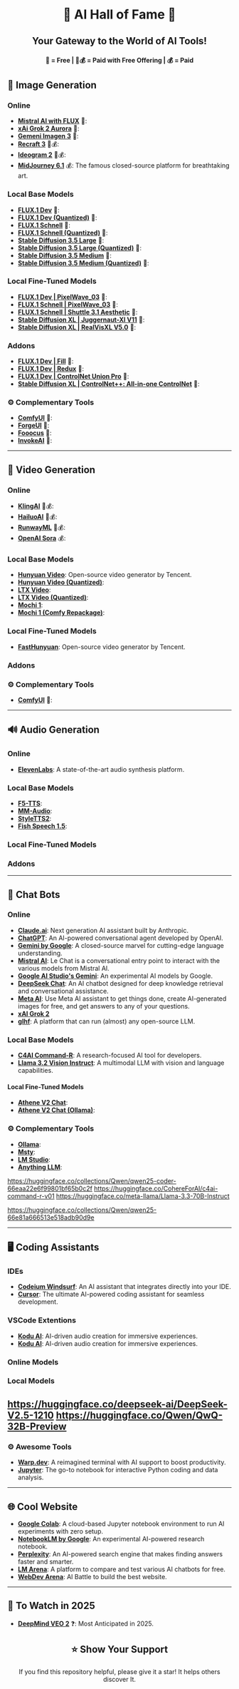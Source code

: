 # <p align="center">🌟 AI Hall of Fame 🌟</p>
## <p align="center">Your Gateway to the World of AI Tools!</p> 


#### <p align="center">🎁 = Free | 🎁💰 = Paid with Free Offering | 💰 = Paid</p> 


## 🎨 Image Generation
### Online
- [**Mistral AI with FLUX**](https://chat.mistral.ai/chat) 🎁:
- [**xAi Grok 2 Aurora**](https://x.com/i/grok?focus=1) 🎁:
- [**Gemeni Imagen 3**](https://gemini.google.com/app) 🎁:
- [**Recraft 3**](https://www.recraft.ai/) 🎁💰:
- [**Ideogram 2**](https://ideogram.ai/t/explore) 🎁💰:
- [**MidJourney 6.1**](https://www.midjourney.com/) 💰: The famous closed-source platform for breathtaking art.

### Local Base Models
- [**FLUX.1 Dev**](https://huggingface.co/black-forest-labs/FLUX.1-dev) 🎁:
- [**FLUX.1 Dev (Quantized)**](https://huggingface.co/city96/FLUX.1-dev-gguf) 🎁:
- [**FLUX.1 Schnell**](https://huggingface.co/black-forest-labs/FLUX.1-schnell) 🎁:
- [**FLUX.1 Schnell (Quantized)**](https://huggingface.co/city96/FLUX.1-schnell-gguf) 🎁:
- [**Stable Diffusion 3.5 Large**](https://huggingface.co/stabilityai/stable-diffusion-3.5-large) 🎁:
- [**Stable Diffusion 3.5 Large (Quantized)**](https://huggingface.co/city96/stable-diffusion-3.5-large-gguf) 🎁:
- [**Stable Diffusion 3.5 Medium**](https://huggingface.co/stabilityai/stable-diffusion-3.5-medium) 🎁:
- [**Stable Diffusion 3.5 Medium (Quantized)**](https://huggingface.co/city96/stable-diffusion-3.5-medium-gguf) 🎁:
  
### Local Fine-Tuned Models
- [**FLUX.1 Dev | PixelWave_03**](https://huggingface.co/mikeyandfriends/PixelWave_FLUX.1-dev_03) 🎁:
- [**FLUX.1 Schnell | PixelWave_03**](https://huggingface.co/mikeyandfriends/PixelWave_FLUX.1-schnell_03) 🎁:
- [**FLUX.1 Schnell | Shuttle 3.1 Aesthetic**](https://huggingface.co/shuttleai/shuttle-3.1-aesthetic) 🎁:
- [**Stable Diffusion XL | Juggernaut-XI V11**](https://huggingface.co/RunDiffusion/Juggernaut-XI-v11) 🎁:
- [**Stable Diffusion XL | RealVisXL V5.0**](https://huggingface.co/SG161222/RealVisXL_V5.0) 🎁:

### Addons
- [**FLUX.1 Dev | Fill**](https://huggingface.co/black-forest-labs/FLUX.1-Fill-dev) 🎁:
- [**FLUX.1 Dev | Redux**](https://huggingface.co/black-forest-labs/FLUX.1-Redux-dev) 🎁:
- [**FLUX.1 Dev | ControlNet Union Pro**](https://huggingface.co/Shakker-Labs/FLUX.1-dev-ControlNet-Union-Pro) 🎁:
- [**Stable Diffusion XL | ControlNet++: All-in-one ControlNet**](https://huggingface.co/xinsir/controlnet-union-sdxl-1.0) 🎁:

### ⚙️ Complementary Tools
- [**ComfyUI**](https://github.com/comfyanonymous/ComfyUI) 🎁:
- [**ForgeUI**](https://github.com/lllyasviel/stable-diffusion-webui-forge) 🎁:
- [**Fooocus**](https://github.com/lllyasviel/Fooocus) 🎁:
- [**InvokeAI**](https://github.com/invoke-ai/InvokeAI) 🎁:

---

## 🎥 Video Generation
### Online
- [**KlingAI**](https://klingai.com/) 🎁💰:
- [**HailuoAI**](https://hailuoai.video/) 🎁💰:
- [**RunwayML**](https://runwayml.com/) 🎁💰:  
- [**OpenAI Sora**](https://sora.com/) 💰: 

### Local Base Models
- [**Hunyuan Video**](https://huggingface.co/tencent/HunyuanVideo): Open-source video generator by Tencent.
- [**Hunyuan Video (Quantized)**](https://huggingface.co/city96/HunyuanVideo-gguf):
- [**LTX Video**](https://huggingface.co/Lightricks/LTX-Video):
- [**LTX Video (Quantized)**](https://huggingface.co/city96/LTX-Video-gguf):
- [**Mochi 1**](https://huggingface.co/genmo/mochi-1-preview):
- [**Mochi 1 (Comfy Repackage)**](https://huggingface.co/Comfy-Org/mochi_preview_repackaged): 

### Local Fine-Tuned Models
- [**FastHunyuan**](https://huggingface.co/FastVideo/FastHunyuan): Open-source video generator by Tencent.

### Addons

### ⚙️ Complementary Tools
- [**ComfyUI**](https://github.com/comfyanonymous/ComfyUI) 🎁:

---

## 🔊 Audio Generation
### Online
- [**ElevenLabs**](https://elevenlabs.io/): A state-of-the-art audio synthesis platform.

### Local Base Models
- [**F5-TTS**](https://huggingface.co/SWivid/F5-TTS):
- [**MM-Audio**](https://github.com/hkchengrex/MMAudio):
- [**StyleTTS2**](https://github.com/yl4579/StyleTTS2):
- [**Fish Speech 1.5**](https://huggingface.co/fishaudio/fish-speech-1.5):

### Local Fine-Tuned Models

### Addons

---

## 💬 Chat Bots
### Online
- [**Claude.ai**](https://claude.ai/new): Next generation AI assistant built by Anthropic.
- [**ChatGPT**](https://chatgpt.com/): An AI-powered conversational agent developed by OpenAI.
- [**Gemini by Google**](https://ai.google/products/gemini): A closed-source marvel for cutting-edge language understanding.
- [**Mistral AI**](https://chat.mistral.ai/chat): Le Chat is a conversational entry point to interact with the various models from Mistral AI.
- [**Google AI Studio's Gemini**](https://aistudio.google.com/app/prompts/new_chat?instructions=lmsys-1121&model=gemini-2.0-flash-thinking-exp-1219): An experimental AI models by Google.
- [**DeepSeek Chat**](https://chat.deepseek.com/): An AI chatbot designed for deep knowledge retrieval and conversational assistance.
- [**Meta AI**](https://www.meta.ai/): Use Meta AI assistant to get things done, create AI-generated images for free, and get answers to any of your questions.
- [**xAI Grok 2**](https://x.com/i/grok?focus=1) 
- [**glhf**](https://glhf.chat/chat/create): A platform that can run (almost) any open-source LLM.

### Local Base Models
- [**C4AI Command-R**](https://huggingface.co/CohereForAI/c4ai-command-r-08-2024): A research-focused AI tool for developers.
- [**Llama 3.2 Vision Instruct**](https://huggingface.co/meta-llama/Llama-3.2-11B-Vision-Instruct): A multimodal LLM with vision and language capabilities.


#### Local Fine-Tuned Models
- [**Athene V2 Chat**](https://huggingface.co/Nexusflow/Athene-V2-Chat):
- [**Athene V2 Chat (Ollama)**](https://ollama.com/library/athene-v2):


### ⚙️ Complementary Tools
- [**Ollama**](https://ollama.ai/):
- [**Msty**](https://msty.app/):
- [**LM Studio**](https://lmstudio.ai/): 
- [**Anything LLM**](https://anythingllm.com/):


https://huggingface.co/collections/Qwen/qwen25-coder-66eaa22e6f99801bf65b0c2f
https://huggingface.co/CohereForAI/c4ai-command-r-v01
https://huggingface.co/meta-llama/Llama-3.3-70B-Instruct

https://huggingface.co/collections/Qwen/qwen25-66e81a666513e518adb90d9e

---

## 🖥️ Coding Assistants
### IDEs
- [**Codeium Windsurf**](https://codeium.com/windsurf): An AI assistant that integrates directly into your IDE.
- [**Cursor**](https://www.cursor.com/): The ultimate AI-powered coding assistant for seamless development.

### VSCode Extentions
- [**Kodu AI**](https://www.kodu.ai/): AI-driven audio creation for immersive experiences.
- [**Kodu AI**](https://www.kodu.ai/): AI-driven audio creation for immersive experiences.

### Online Models

### Local Models
https://huggingface.co/deepseek-ai/DeepSeek-V2.5-1210
https://huggingface.co/Qwen/QwQ-32B-Preview
---

### ⚙️ Awesome Tools
- [**Warp.dev**](https://www.warp.dev/): A reimagined terminal with AI support to boost productivity.
- [**Jupyter**](https://jupyter.org/): The go-to notebook for interactive Python coding and data analysis.

---
## 🌐 Cool Website
- [**Google Colab**](https://colab.research.google.com/): A cloud-based Jupyter notebook environment to run AI experiments with zero setup.
- [**NotebookLM by Google**](https://notebooklm.google/): An experimental AI-powered research notebook.
- [**Perplexity**](https://www.perplexity.ai/): An AI-powered search engine that makes finding answers faster and smarter.
- [**LM Arena**](https://lmarena.ai/): A platform to compare and test various AI chatbots for free.
- [**WebDev Arena**](https://web.lmarena.ai/): AI Battle to build the best website.

---

## 👀 To Watch in 2025

- [**DeepMind VEO 2**](https://deepmind.google/technologies/veo/veo-2/) ❓: Most Anticipated in 2025.



## <p align="center">⭐ Show Your Support</p>

<p align="center">If you find this repository helpful, please give it a star! It helps others discover It.</p>

